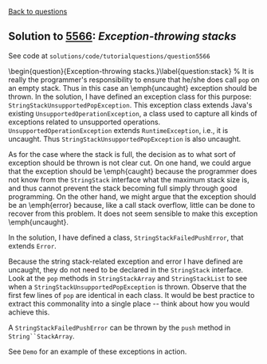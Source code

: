[Back to questions](../README.md)

## Solution to [5566](../questions/5566): *Exception-throwing stacks*

See code at `solutions/code/tutorialquestions/question5566`

\begin{question}{Exception-throwing stacks.}\label{question:stack}
%
It is really the programmer's responsibility to ensure that he/she does call `pop` on an empty
stack.  Thus in this case an \emph{uncaught} exception should be thrown.  In the solution, I have defined an exception class for this purpose:
`StringStackUnsupportedPopException`.  This exception class extends Java's existing `UnsupportedOperationException`, a class
used to capture all kinds of exceptions related to unsupported operations.  `UnsupportedOperationException` extends `RuntimeException`,
i.e., it is uncaught.  Thus `StringStackUnsupportedPopException` is also uncaught.

As for the case where the stack is full,
the decision as to what sort of exception should be thrown is not clear cut.  On one hand, we could argue that the exception should be \emph{caught} because the programmer does not know from the `StringStack`
interface what the maximum stack size is, and thus cannot prevent the stack becoming full simply through good programming.  On the other hand,
we might argue that the exception should be an \emph{error} because, like a call stack overflow, little can be done to recover from this problem.
It does not seem sensible to make this exception \emph{uncaught}.

In the solution, I have defined a class, `StringStackFailedPushError`, that extends `Error`.

Because the string stack-related exception and error I have defined are uncaught, they do not need to be declared in the `StringStack`
interface.  Look at the `pop` methods in `StringStackArray` and `StringStackList` to see when a `StringStackUnsupportedPopException` is thrown.  Observe that the first few lines of `pop` are identical in each class.  It would
be best practice to extract this commonality into a single place -- think about how you would achieve this.

A `StringStackFailedPushError` can be thrown by the `push` method in `String``StackArray`.

See `Demo` for an example of these exceptions in action.

